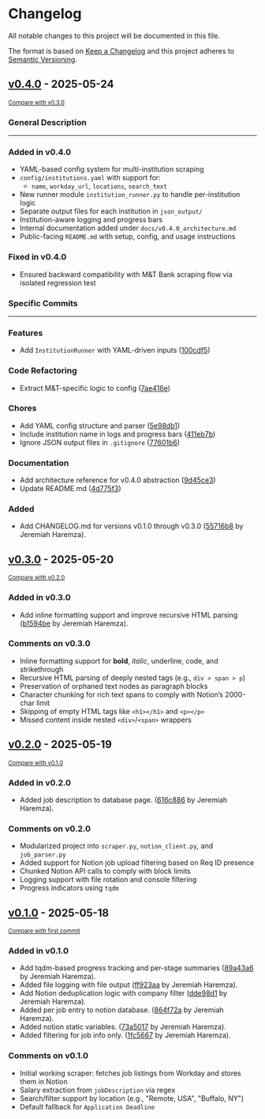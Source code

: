 # Changelog

All notable changes to this project will be documented in this file.

The format is based on [Keep a Changelog](http://keepachangelog.com/en/1.0.0/)
and this project adheres to [Semantic Versioning](http://semver.org/spec/v2.0.0.html).

<!-- insertion marker -->

## [v0.4.0](https://github.com/jharemza/workday_scraper/releases/tag/v0.4.0) - 2025-05-24

<small>[Compare with v0.3.0](https://github.com/jharemza/workday_scraper/compare/v0.3.0...v0.4.0)</small>

### General Description

---

### Added in v0.4.0

- YAML-based config system for multi-institution scraping
- `config/institutions.yaml` with support for:
  - `name`, `workday_url`, `locations`, `search_text`
- New runner module `institution_runner.py` to handle per-institution logic
- Separate output files for each institution in `json_output/`
- Institution-aware logging and progress bars
- Internal documentation added under `docs/v0.4.0_architecture.md`
- Public-facing `README.md` with setup, config, and usage instructions

### Fixed in v0.4.0

- Ensured backward compatibility with M&T Bank scraping flow via isolated regression test

### Specific Commits

---

### Features

- Add `InstitutionRunner` with YAML-driven inputs ([100cdf5](https://github.com/jharemza/workday_scraper/commit/100cdf5))

### Code Refactoring

- Extract M&T-specific logic to config ([7ae416e](https://github.com/jharemza/workday_scraper/commit/7ae416e))

### Chores

- Add YAML config structure and parser ([5e98db1](https://github.com/jharemza/workday_scraper/commit/5e98db1))
- Include institution name in logs and progress bars ([411eb7b](https://github.com/jharemza/workday_scraper/commit/411eb7b))
- Ignore JSON output files in `.gitignore` ([77601b6](https://github.com/jharemza/workday_scraper/commit/77601b6))

### Documentation

- Add architecture reference for v0.4.0 abstraction ([9d45ce3](https://github.com/jharemza/workday_scraper/commit/9d45ce3))
- Update README.md ([4d775f3](https://github.com/jharemza/workday_scraper/commit/4d775f3))

### Added

- Add CHANGELOG.md for versions v0.1.0 through v0.3.0 ([55716b8](https://github.com/jharemza/workday_scraper/commit/55716b8d1882cd44859bae2223d0c257ca90be09) by Jeremiah Haremza).

<!-- insertion marker -->

## [v0.3.0](https://github.com/jharemza/workday_scraper/releases/tag/v0.3.0) - 2025-05-20

<small>[Compare with v0.2.0](https://github.com/jharemza/workday_scraper/compare/v0.2.0...v0.3.0)</small>

### Added in v0.3.0

- Add inline formatting support and improve recursive HTML parsing ([b1594be](https://github.com/jharemza/workday_scraper/commit/b1594beceac4120d061059dff85c1b4ce65b8d4b) by Jeremiah Haremza).

### Comments on v0.3.0

- Inline formatting support for **bold**, _italic_, underline, code, and strikethrough
- Recursive HTML parsing of deeply nested tags (e.g., `div > span > p`)
- Preservation of orphaned text nodes as paragraph blocks
- Character chunking for rich text spans to comply with Notion’s 2000-char limit
- Skipping of empty HTML tags like `<h1></h1>` and `<p></p>`
- Missed content inside nested `<div>`/`<span>` wrappers

## [v0.2.0](https://github.com/jharemza/workday_scraper/releases/tag/v0.2.0) - 2025-05-19

<small>[Compare with v0.1.0](https://github.com/jharemza/workday_scraper/compare/v0.1.0...v0.2.0)</small>

### Added in v0.2.0

- Added job description to database page. ([616c886](https://github.com/jharemza/workday_scraper/commit/616c88694c8a86b31a5571b096b40310d337c0b2) by Jeremiah Haremza).

### Comments on v0.2.0

- Modularized project into `scraper.py`, `notion_client.py`, and `job_parser.py`
- Added support for Notion job upload filtering based on Req ID presence
- Chunked Notion API calls to comply with block limits
- Logging support with file rotation and console filtering
- Progress indicators using `tqdm`

## [v0.1.0](https://github.com/jharemza/workday_scraper/releases/tag/v0.1.0) - 2025-05-18

<small>[Compare with first commit](https://github.com/jharemza/workday_scraper/compare/7743493c934f5c70a64ec44e948dc091213033c6...v0.1.0)</small>

### Added in v0.1.0

- Add tqdm-based progress tracking and per-stage summaries ([89a43a6](https://github.com/jharemza/workday_scraper/commit/89a43a6cc949cfff5e178fdddef98adc381ebd8b) by Jeremiah Haremza).
- Added file logging with file output ([ff923aa](https://github.com/jharemza/workday_scraper/commit/ff923aa50e2ddc4db2d486578f376d7c8d530146) by Jeremiah Haremza).
- Add Notion deduplication logic with company filter ([dde98d1](https://github.com/jharemza/workday_scraper/commit/dde98d1f2c3cc12d89a579f08a54b29e9ce14e60) by Jeremiah Haremza).
- Added per job entry to notion database. ([864f72a](https://github.com/jharemza/workday_scraper/commit/864f72aeb9282ea3a873b867ec5b2089e7e685a2) by Jeremiah Haremza).
- Added notion static variables. ([73a5017](https://github.com/jharemza/workday_scraper/commit/73a50178bf4b0bdce92dc96392ab80392059d4eb) by Jeremiah Haremza).
- Added filtering for job info only. ([1fc5667](https://github.com/jharemza/workday_scraper/commit/1fc566795c9406e83a943f1329ae9ba15ee13220) by Jeremiah Haremza).

### Comments on v0.1.0

- Initial working scraper: fetches job listings from Workday and stores them in Notion
- Salary extraction from `jobDescription` via regex
- Search/filter support by location (e.g., "Remote, USA", "Buffalo, NY")
- Default fallback for `Application Deadline`
